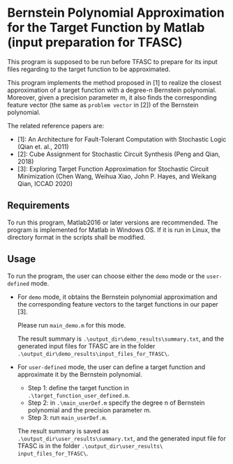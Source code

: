 # Bernstein Polynomial Approximation for the Target Function by Matlab (input preparation for TFASC) 

This program is supposed to be run before TFASC to prepare for its input files regarding to the target function to be approximated.

This program implements the method proposed in [1] to realize the closest approximation of a target function with a degree-n Bernstein polynomial. Moreover, given a precision parameter m, it also finds the corresponding feature vector (the same as `problem vector` in [2]) of the Bernstein polynomial.

The related reference papers are:
- [1]: An Architecture for Fault-Tolerant Computation with Stochastic Logic (Qian et. al., 2011)
- [2]: Cube Assignment for Stochastic Circuit Synthesis (Peng and Qian, 2018)
- [3]: Exploring Target Function Approximation for Stochastic Circuit Minimization (Chen Wang, Weihua Xiao, John P. Hayes, and Weikang Qian, ICCAD 2020)

## Requirements

To run this program, Matlab2016 or later versions are recommended. The program is implemented for Matlab in Windows OS. If it is run in Linux, the directory format in the scripts shall be modified.

## Usage

To run the program, the user can choose either the `demo` mode or the `user-defined` mode. 

- For `demo` mode, it obtains the Bernstein polynomial approximation and the corresponding feature vectors to the target functions in our paper [3]. 

  Please run `main_demo.m` for this mode. 

  The result summary is `.\output_dir\demo_results\summary.txt`, and the generated input files for TFASC are in the folder `.\output_dir\demo_results\input_files_for_TFASC\`.

- For `user-defined` mode, the user can define a target function and approximate it by the Bernstein polynomial. 
  - Step 1: define the target function in `.\target_function_user_defined.m`.
  - Step 2: in `.\main_userDef.m` specify the degree n of Bernstein polynomial and the precision parameter m. 
  - Step 3: run `main_userDef.m`. 

  The result summary is saved as `.\output_dir\user_results\summary.txt`, and the generated input file for TFASC is in the folder `.\output_dir\user_results\ input_files_for_TFASC\`.






